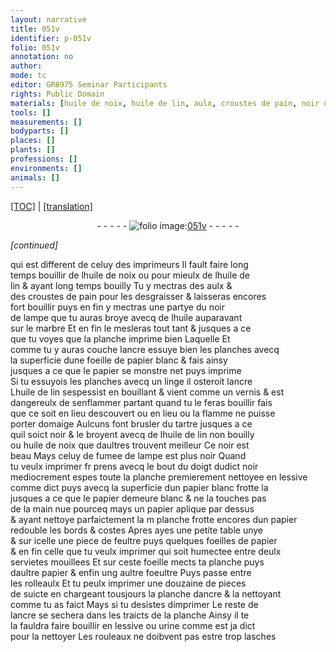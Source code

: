 ```yaml
---
layout: narrative
title: 051v
identifier: p-051v
folio: 051v
annotation: no
author:
mode: tc
editor: GR8975 Seminar Participants
rights: Public Domain
materials: [huile de noix, huile de lin, aulx, croustes de pain, noir de lampe, huile, marbre, ancre, papier, tartre, fumee de lampe, noir, lessive, feultre, foeultre, urine]
tools: []
measurements: []
bodyparts: []
places: []
plants: []
professions: []
environments: []
animals: []
---
```


<p><a href="{{ site.baseurl }}/diplomatic/">[TOC]</a> | <a href="{{ site.baseurl }}/texts/p-051v_tl/" target="_blank">[translation]</a></p><div class="folio" align="center">- - - - - <a href="http://gallica.bnf.fr/ark:/12148/btv1b10500001g/f108.image" target="_blank"><img src="https://cu-mkp.github.io/2017-workshop-edition/assets/photo-icon.png" alt="folio image: " style="display:inline-block; margin-bottom:-3px;"/>051v</a> - - - - - </div>  
 
*[continued]*
  
qui est different de celuy des imprimeurs Il fault faire long<br/> temps bouillir de l<span class="m">huile de noix</span> ou pour mieulx de l<span class="m">huile de<br/> lin</span> & ayant long temps bouilly Tu y mectras des <span class="m">aulx</span> &<br/> des <span class="m">croustes de pain</span> pour les desgraisser & laisseras encores<br/> fort bouillir puys en fin y mectras une partye du <span class="m">noir<br/> de lampe</span> que tu auras broye avecq de l<span class="m">huile</span> auparavant<br/> sur le <span class="m">marbre</span> Et en fin le mesleras tout <span class="add">tant</span> & jusques a ce<br/> que tu voyes que la planche imprime bien <span class="del">Laquelle</span> Et<br/> comme tu y auras couche l<span class="m">ancre</span> essuye bien les planches avecq<br/> la superficie dune foeille de <span class="m">papier</span> blanc & fais ainsy<br/> jusques a ce que le <span class="m">papier</span> se monstre net puys imprime<br/> Si tu essuyois les planches avecq un linge il osteroit l<span class="m">ancre</span><br/> L<span class="m">huile de lin</span> sespessist en bouillant & vient comme un vernis & est<br/> dangereulx de senflammer partant quand tu le feras bouillir fais<br/> que ce soit en lieu descouvert ou en lieu ou la flamme ne puisse<br/> porter domaige Aulcuns font brusler du <span class="m">tartre</span> jusques a ce<br/> quil soict noir & le broyent avecq de l<span class="m">huile de lin</span> non bouilly<br/> ou <span class="m">huile de noix</span> que daultres trouvent meilleur Ce noir est<br/> beau Mays celuy de <span class="m">fumee de lampe</span> est plus noir Quand<br/> tu veulx imprimer <span class="del">fr</span> prens avecq le bout du doigt dudict <span class="m">noir</span><br/> mediocrement espes toute la planche premierement nettoyee en <span class="m">lessive</span><br/> comme dict puys avecq la superficie dun <span class="m">papier</span> blanc frotte la<br/> jusques a ce que le <span class="m">papier</span> demeure blanc & ne la touches pas<br/> de la main nue <span class="del">pourceq</span> mays un <span class="m">papier</span> aplique par dessus<br/> & ayant nettoye parfaictement la <span class="del">m </span> planche frotte encores dun <span class="m">papier</span><br/> redouble les bords & costes Apres ayes une petite table unye<br/> & sur icelle une piece de <span class="m">feultre</span> puys quelques foeilles de <span class="m">papier</span><br/> & en fin celle que tu veulx imprimer qui soit humectee entre deulx<br/> servietes mouillees Et sur ceste foeille mects ta planche puys<br/> daultre <span class="m">papier</span> & enfin ung aultre <span class="m">foeultre</span> Puys passe entre<br/> les rolleaulx Et tu peulx imprimer une douzaine de pieces<br/> de suicte en chargeant tousjours la planche d<span class="m">ancre</span> & la nettoyant<br/> comme tu as faict Mays si tu desistes dimprimer Le reste de<br/> l<span class="m">ancre</span> se sechera dans les traicts de la planche Ainsy il te<br/> la fauldra faire bouillir en <span class="m">lessive</span> ou <span class="m">urine</span> comme est ja dict<br/> pour la nettoyer Les rouleaux ne doibvent pas estre trop lasches
 
